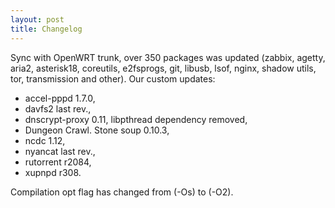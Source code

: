 ```yaml
---
layout: post
title: Changelog
---
```


Sync with OpenWRT trunk, over 350 packages was updated (zabbix, agetty, aria2, asterisk18, coreutils,
e2fsprogs, git, libusb, lsof, nginx, shadow utils, tor, transmission and other). Our custom updates:
* accel-pppd 1.7.0,
* davfs2 last rev.,
* dnscrypt-proxy 0.11, libpthread dependency removed,
* Dungeon Crawl. Stone soup 0.10.3, 
* ncdc 1.12,
* nyancat last rev.,
* rutorrent r2084,
* xupnpd r308.

Compilation opt flag has changed from (-Os) to (-O2).
